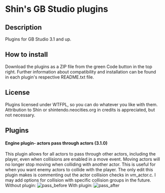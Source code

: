 # Shin's GB Studio plugins
## Description
Plugins for GB Studio 3.1 and up.
## How to install
Download the plugins as a ZIP file from the green Code button in the top right.
Further information about compatibility and installation can be found in each plugin's respective README.txt file.
## License
Plugins licensed under WTFPL, so you can do whatever you like with them. Attribution to Shin or shintendo.neocities.org in credits is appreciated, but not necessary.
## Plugins
#### Engine plugin- actors pass through actors (3.1.0)
This plugin allows for all actors to pass through other actors, including the player, even when collisions are enabled in a move event.
Moving actors will no longer stop moving when colliding with another actor.
This is useful for when you want enemy actors to collide with the player.
The only edit this plugin makes is commenting out the actor collision checks in vm_actor.c.
I may add options for collision with specific collision groups in the future.
Without plugin:
![pass_before](https://user-images.githubusercontent.com/127167977/223601512-28c288fc-62ca-4280-aa4b-bd02572e59cc.gif)
With plugin:
![pass_after](https://user-images.githubusercontent.com/127167977/223601523-768a76b6-0750-4d42-a824-983972bfdfb2.gif)

